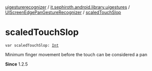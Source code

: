 [uigesturerecognizer](../../index.md) / [it.sephiroth.android.library.uigestures](../index.md) / [UIScreenEdgePanGestureRecognizer](index.md) / [scaledTouchSlop](./scaled-touch-slop.md)

# scaledTouchSlop

`var scaledTouchSlop: `[`Int`](https://kotlinlang.org/api/latest/jvm/stdlib/kotlin/-int/index.html)

Minimum finger movement before the touch can be considered a pan

**Since**
1.2.5

